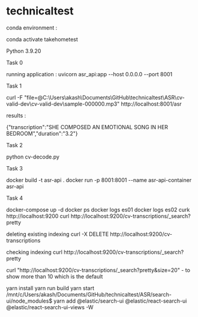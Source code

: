# technicaltest

conda environment :

conda activate takehometest

Python 3.9.20

Task 0 

running application : uvicorn asr_api:app --host 0.0.0.0 --port 8001

Task 1 

curl -F "file=@C:\\Users\\akash\\Documents\\GitHub\\technicaltest\\ASR\\cv-valid-dev\\cv-valid-dev\\sample-000000.mp3" http://localhost:8001/asr

results : 

{"transcription":"SHE COMPOSED AN EMOTIONAL SONG IN HER BEDROOM","duration":"3.2"}

Task 2 

python cv-decode.py

Task 3 

docker build -t asr-api .
docker run -p 8001:8001 --name asr-api-container asr-api

Task 4

docker-compose up -d
docker ps
docker logs es01
docker logs es02
curk http://localhost:9200
curl http://localhost:9200/cv-transcriptions/_search?pretty

deleting existing indexing
curl -X DELETE http://localhost:9200/cv-transcriptions

checking indexing
curl http://localhost:9200/cv-transcriptions/_search?pretty

curl "http://localhost:9200/cv-transcriptions/_search?pretty&size=20" - to show more than 10 which is the default


yarn install
yarn run build 
yarn start
/mnt/c/Users/akash/Documents/GitHub/technicaltest/ASR/search-ui/node_modules$ yarn add @elastic/search-ui @elastic/react-search-ui @elastic/react-search-ui-views -W